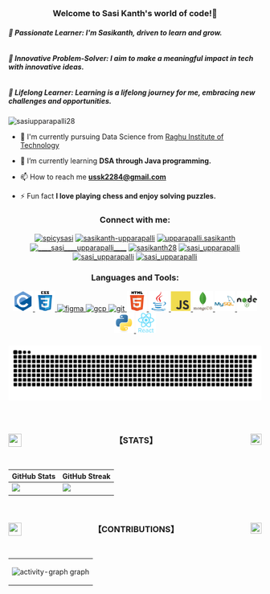 
<a href="https://github.com/sasiupparapalli28">
<img src="https://www.animatedimages.org/data/media/134/animated-dividing-line-image-0024.gif" width="150%" height="10px"/>
</a>
<h3 align="center">Welcome to Sasi Kanth's world of code!🤖</h3>
<h5 align="left"> 🚀 Passionate Learner: I'm Sasikanth, driven to learn and grow. <br><br><br>
🤝 Innovative Problem-Solver: I aim to make a meaningful impact in tech with innovative ideas. <br><br><br>
🌈 Lifelong Learner: Learning is a lifelong journey for me, embracing new challenges and opportunities. 
</h5>

<p align="left"> <img src="https://komarev.com/ghpvc/?username=sasiupparapalli28&label=Profile%20views&color=0e75b6&style=flat" alt="sasiupparapalli28" /> </p>

- 🔭 I'm currently pursuing Data Science from [Raghu Institute of Technology](https://raghuenggcollege.com/)

- 🌱 I’m currently learning **DSA through Java programming.**

- 📫 How to reach me **ussk2284@gmail.com**

- ⚡ Fun fact **I love playing chess and enjoy solving puzzles.**

<h3 align="center">Connect with me:</h3>
<p align="center">
<a href="https://twitter.com/spicysasi" target="blank"><img align="center" src="https://raw.githubusercontent.com/rahuldkjain/github-profile-readme-generator/master/src/images/icons/Social/twitter.svg" alt="spicysasi" height="30" width="40" /></a>
<a href="https://linkedin.com/in/sasikanth-upparapalli" target="blank"><img align="center" src="https://raw.githubusercontent.com/rahuldkjain/github-profile-readme-generator/master/src/images/icons/Social/linked-in-alt.svg" alt="sasikanth-upparapalli" height="30" width="40" /></a>
<a href="https://fb.com/upparapalli.sasikanth" target="blank"><img align="center" src="https://raw.githubusercontent.com/rahuldkjain/github-profile-readme-generator/master/src/images/icons/Social/facebook.svg" alt="upparapalli.sasikanth" height="30" width="40" /></a>
<a href="https://instagram.com/____sasi____upparapalli____" target="blank"><img align="center" src="https://raw.githubusercontent.com/rahuldkjain/github-profile-readme-generator/master/src/images/icons/Social/instagram.svg" alt="____sasi____upparapalli____" height="30" width="40" /></a>
<a href="https://www.codechef.com/users/sasikanth28" target="blank"><img align="center" src="https://cdn.jsdelivr.net/npm/simple-icons@3.1.0/icons/codechef.svg" alt="sasikanth28" height="30" width="40" /></a>
<a href="https://www.hackerrank.com/sasi_upparapalli" target="blank"><img align="center" src="https://raw.githubusercontent.com/rahuldkjain/github-profile-readme-generator/master/src/images/icons/Social/hackerrank.svg" alt="sasi_upparapalli" height="30" width="40" /></a>
<a href="https://codeforces.com/profile/sasi_upparapalli" target="blank"><img align="center" src="https://raw.githubusercontent.com/rahuldkjain/github-profile-readme-generator/master/src/images/icons/Social/codeforces.svg" alt="sasi_upparapalli" height="30" width="40" /></a>
<a href="https://www.leetcode.com/sasi_upparapalli" target="blank"><img align="center" src="https://raw.githubusercontent.com/rahuldkjain/github-profile-readme-generator/master/src/images/icons/Social/leet-code.svg" alt="sasi_upparapalli" height="30" width="40" /></a>
</p>

<h3 align="center">Languages and Tools:</h3>
<div align="center">
 <p align="center"> <a href="https://www.cprogramming.com/" target="_blank" rel="noreferrer"> <img src="https://raw.githubusercontent.com/devicons/devicon/master/icons/c/c-original.svg" alt="c" width="40" height="40"/> </a> <a href="https://www.w3schools.com/css/" target="_blank" rel="noreferrer"> <img src="https://raw.githubusercontent.com/devicons/devicon/master/icons/css3/css3-original-wordmark.svg" alt="css3" width="40" height="40"/> </a> <a href="https://www.figma.com/" target="_blank" rel="noreferrer"> <img src="https://www.vectorlogo.zone/logos/figma/figma-icon.svg" alt="figma" width="40" height="40"/> </a> <a href="https://cloud.google.com" target="_blank" rel="noreferrer"> <img src="https://www.vectorlogo.zone/logos/google_cloud/google_cloud-icon.svg" alt="gcp" width="40" height="40"/> </a> <a href="https://git-scm.com/" target="_blank" rel="noreferrer"> <img src="https://www.vectorlogo.zone/logos/git-scm/git-scm-icon.svg" alt="git" width="40" height="40"/> </a> <a href="https://www.w3.org/html/" target="_blank" rel="noreferrer"> <img src="https://raw.githubusercontent.com/devicons/devicon/master/icons/html5/html5-original-wordmark.svg" alt="html5" width="40" height="40"/> </a> <a href="https://www.java.com" target="_blank" rel="noreferrer"> <img src="https://raw.githubusercontent.com/devicons/devicon/master/icons/java/java-original.svg" alt="java" width="40" height="40"/> </a> <a href="https://developer.mozilla.org/en-US/docs/Web/JavaScript" target="_blank" rel="noreferrer"> <img src="https://raw.githubusercontent.com/devicons/devicon/master/icons/javascript/javascript-original.svg" alt="javascript" width="40" height="40"/> </a> <a href="https://www.mongodb.com/" target="_blank" rel="noreferrer"> <img src="https://raw.githubusercontent.com/devicons/devicon/master/icons/mongodb/mongodb-original-wordmark.svg" alt="mongodb" width="40" height="40"/> </a> <a href="https://www.mysql.com/" target="_blank" rel="noreferrer"> <img src="https://raw.githubusercontent.com/devicons/devicon/master/icons/mysql/mysql-original-wordmark.svg" alt="mysql" width="40" height="40"/> </a> <a href="https://nodejs.org" target="_blank" rel="noreferrer"> <img src="https://raw.githubusercontent.com/devicons/devicon/master/icons/nodejs/nodejs-original-wordmark.svg" alt="nodejs" width="40" height="40"/> </a> <a href="https://www.python.org" target="_blank" rel="noreferrer"> <img src="https://raw.githubusercontent.com/devicons/devicon/master/icons/python/python-original.svg" alt="python" width="40" height="40"/> </a> <a href="https://reactjs.org/" target="_blank" rel="noreferrer"> <img src="https://raw.githubusercontent.com/devicons/devicon/master/icons/react/react-original-wordmark.svg" alt="react" width="40" height="40"/> </a> </p>



###
<div align="center">
  <picture>
    <source media="(prefers-color-scheme: dark)" srcset="https://raw.githubusercontent.com/sasiupparapalli28/sasiupparapalli28/output/github-snake-dark.svg" />
    <source media="(prefers-color-scheme: light)" srcset="https://raw.githubusercontent.com/sasiupparapalli28/sasiupparapalli28/output/github-snake.svg" />
    <img alt="GitHub Snake Animation" src="https://raw.githubusercontent.com/sasiupparapalli28/sasiupparapalli28/output/github-snake.svg" />
  </picture>
</div>


###
<a href="https://github.com/sasiupparapalli28">
<img src="https://www.animatedimages.org/data/media/134/animated-dividing-line-image-0239.gif" width="100%" height="3px"/>
</a>

<h3 align="center">
 <a href="https://github.com/sasiupparapalli28">
<img src="https://media.tenor.com/SNL9_xhZl9oAAAAi/waving-hand-light-skin-tone.gif" width="26" height="26" align="left" /> 
    </a>
 
<a href="https://github.com/sasiupparapalli28">
  <img src="https://media.tenor.com/SNL9_xhZl9oAAAAi/waving-hand-light-skin-tone.gif" width="22" height="22" align="right" />
    </a>
【﻿STATS】 
</h3>

<a href="https://github.com/sasiupparapalli28">
<img src="https://www.animatedimages.org/data/media/134/animated-dividing-line-image-0239.gif" width="100%" height="3px"  />
</a>

<!-- Adding Github Stats and Streak Stats -->

| GitHub Stats | GitHub Streak |
|-------------|--------------|
| <img src="https://github-readme-stats.vercel.app/api?username=sasiupparapalli28&theme=tokyonight&bg_color=0d1117&title_color=ff0000&text_color=ffffff&icon_color=ff0000"> | <img src="https://git-hub-streak-stats.vercel.app?user=sasiupparapalli28&border_radius=6.5&fire=FF0000&ring=FF0000&currStreakLabel=FF0000&sideNums=FF0000&currStreakNum=FF0000&sideLabels=FF0000&dates=FF5555&border=FF0000"> |



<!-- Adding Readme Stats and Profile Summary -->
</a>
</p>

<!--Stats Section End-->


<!--Contributions Section Start -->
<a href="https://github.com/sasiupparapalli28">
<img src="https://www.animatedimages.org/data/media/134/animated-dividing-line-image-0239.gif" width="100%" height="3px"/>
</a>

<h3 align="center">
 <a href="https://github.com/sasiupparapalli28">
<img src="https://media.tenor.com/SNL9_xhZl9oAAAAi/waving-hand-light-skin-tone.gif" width="26" height="26" align="left" /> 
    </a>
 
<a href="https://github.com/sasiupparapalli28">
  <img src="https://media.tenor.com/SNL9_xhZl9oAAAAi/waving-hand-light-skin-tone.gif" width="22" height="22" align="right" />
    </a>
【CONTRIBUTIONS】
</h3>
<a href="https://github.com/sasiupparapalli28">
<img src="https://www.animatedimages.org/data/media/134/animated-dividing-line-image-0239.gif" width="100%" height="3px"/>
</a>

<table width="100%" align="center">
<tr>
<td>
<p><img align="center" src="https://github-readme-activity-graph.vercel.app/graph?username=sasiupparapalli28&radius=16&bg_color=0d1117&color=ffffff&line=ff0000&point=facc15&area_color=ff000033&theme=github-dark&area=true&order=5" height="300" alt="activity-graph graph" /></p>
</td>
</tr>
</table>
